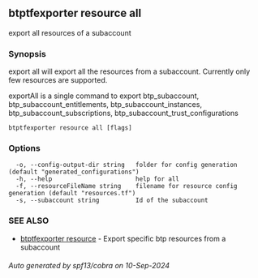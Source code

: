## btptfexporter resource all

export all resources of a subaccount

### Synopsis

export all will export all the resources from a subaccount. Currently only few resources are supported.

exportAll is a single command to export btp_subaccount, btp_subaccount_entitlements, btp_subaccount_instances, btp_subaccount_subscriptions,
btp_subaccount_trust_configurations 

```
btptfexporter resource all [flags]
```

### Options

```
  -o, --config-output-dir string   folder for config generation (default "generated_configurations")
  -h, --help                       help for all
  -f, --resourceFileName string    filename for resource config generation (default "resources.tf")
  -s, --subaccount string          Id of the subaccount
```

### SEE ALSO

* [btptfexporter resource](btptfexporter_resource.md)	 - Export specific btp resources from a subaccount

###### Auto generated by spf13/cobra on 10-Sep-2024
